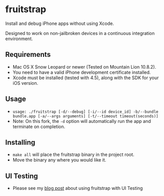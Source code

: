 fruitstrap
==========
Install and debug iPhone apps without using Xcode.

Designed to work on non-jailbroken devices in a continuous integration environment.

## Requirements

* Mac OS X Snow Leopard or newer (Tested on Mountain Lion 10.8.2).
* You need to have a valid iPhone development certificate installed.
* Xcode must be installed (tested with 4.5), along with the SDK for your iOS version.

## Usage

* `usage: ./fruitstrap [-d/--debug] [-i/--id device_id] -b/--bundle bundle.app [-a/--args arguments] [-t/--timeout timeout(seconds)]` 
* Note: On this fork, the `-d` option will automatically run the app and terminate on completion.

## Installing 

* `make all` will place the fruitstrap binary in the project root. 
* Move the binary any where you would like it.

## UI Testing
* Please see my [blog post](http://seanfreitag.wordpress.com/2012/10/10/running-ui-tests-on-an-ios-device-in-a-continuous-integration-environment/) about using fruitstrap with UI Testing